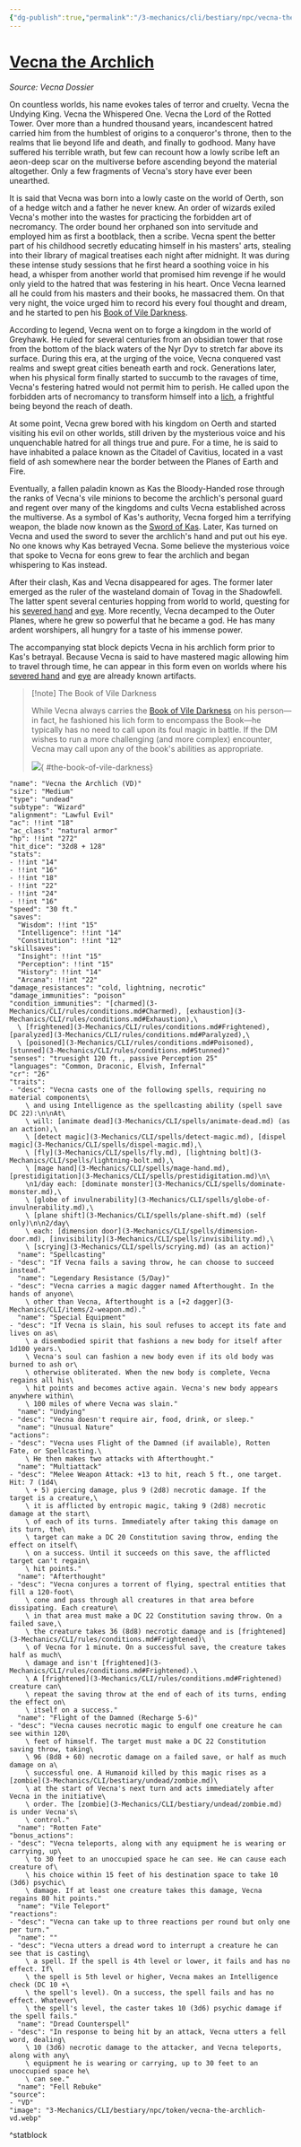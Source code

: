 ```yaml
---
{"dg-publish":true,"permalink":"/3-mechanics/cli/bestiary/npc/vecna-the-archlich-vd/","tags":["ttrpg-cli/compendium/src/5e/vd","ttrpg-cli/monster/cr/26","ttrpg-cli/monster/size/medium","ttrpg-cli/monster/type/undead/wizard"],"noteIcon":""}
---
```


# [Vecna the Archlich](3-Mechanics\CLI\bestiary\npc/vecna-the-archlich-vd.md)
*Source: Vecna Dossier*  

On countless worlds, his name evokes tales of terror and cruelty. Vecna the Undying King. Vecna the Whispered One. Vecna the Lord of the Rotted Tower. Over more than a hundred thousand years, incandescent hatred carried him from the humblest of origins to a conqueror's throne, then to the realms that lie beyond life and death, and finally to godhood. Many have suffered his terrible wrath, but few can recount how a lowly scribe left an aeon-deep scar on the multiverse before ascending beyond the material altogether. Only a few fragments of Vecna's story have ever been unearthed.

It is said that Vecna was born into a lowly caste on the world of Oerth, son of a hedge witch and a father he never knew. An order of wizards exiled Vecna's mother into the wastes for practicing the forbidden art of necromancy. The order bound her orphaned son into servitude and employed him as first a bootblack, then a scribe. Vecna spent the better part of his childhood secretly educating himself in his masters' arts, stealing into their library of magical treatises each night after midnight. It was during these intense study sessions that he first heard a soothing voice in his head, a whisper from another world that promised him revenge if he would only yield to the hatred that was festering in his heart. Once Vecna learned all he could from his masters and their books, he massacred them. On that very night, the voice urged him to record his every foul thought and dream, and he started to pen his [Book of Vile Darkness](3-Mechanics/CLI/items/book-of-vile-darkness.md).

According to legend, Vecna went on to forge a kingdom in the world of Greyhawk. He ruled for several centuries from an obsidian tower that rose from the bottom of the black waters of the Nyr Dyv to stretch far above its surface. During this era, at the urging of the voice, Vecna conquered vast realms and swept great cities beneath earth and rock. Generations later, when his physical form finally started to succumb to the ravages of time, Vecna's festering hatred would not permit him to perish. He called upon the forbidden arts of necromancy to transform himself into a [lich](3-Mechanics/CLI/bestiary/undead/lich.md), a frightful being beyond the reach of death.

At some point, Vecna grew bored with his kingdom on Oerth and started visiting his evil on other worlds, still driven by the mysterious voice and his unquenchable hatred for all things true and pure. For a time, he is said to have inhabited a palace known as the Citadel of Cavitius, located in a vast field of ash somewhere near the border between the Planes of Earth and Fire.

Eventually, a fallen paladin known as Kas the Bloody-Handed rose through the ranks of Vecna's vile minions to become the archlich's personal guard and regent over many of the kingdoms and cults Vecna established across the multiverse. As a symbol of Kas's authority, Vecna forged him a terrifying weapon, the blade now known as the [Sword of Kas](3-Mechanics/CLI/items/sword-of-kas.md). Later, Kas turned on Vecna and used the sword to sever the archlich's hand and put out his eye. No one knows why Kas betrayed Vecna. Some believe the mysterious voice that spoke to Vecna for eons grew to fear the archlich and began whispering to Kas instead.

After their clash, Kas and Vecna disappeared for ages. The former later emerged as the ruler of the wasteland domain of Tovag in the Shadowfell. The latter spent several centuries hopping from world to world, questing for his [severed hand](3-Mechanics/CLI/items/hand-of-vecna.md) and [eye](3-Mechanics/CLI/items/eye-of-vecna.md). More recently, Vecna decamped to the Outer Planes, where he grew so powerful that he became a god. He has many ardent worshipers, all hungry for a taste of his immense power.

The accompanying stat block depicts Vecna in his archlich form prior to Kas's betrayal. Because Vecna is said to have mastered magic allowing him to travel through time, he can appear in this form even on worlds where his [severed hand](3-Mechanics/CLI/items/hand-of-vecna.md) and [eye](3-Mechanics/CLI/items/eye-of-vecna.md) are already known artifacts.

> [!note] The Book of Vile Darkness
> 
> While Vecna always carries the [Book of Vile Darkness](3-Mechanics/CLI/items/book-of-vile-darkness.md) on his person—in fact, he fashioned his lich form to encompass the Book—he typically has no need to call upon its foul magic in battle. If the DM wishes to run a more challenging (and more complex) encounter, Vecna may call upon any of the book's abilities as appropriate.
> 
> ![](3-Mechanics/CLI/bestiary/npc/img/book-of-vile-darkness.webp#center){ #the-book-of-vile-darkness}


```statblock
"name": "Vecna the Archlich (VD)"
"size": "Medium"
"type": "undead"
"subtype": "Wizard"
"alignment": "Lawful Evil"
"ac": !!int "18"
"ac_class": "natural armor"
"hp": !!int "272"
"hit_dice": "32d8 + 128"
"stats":
- !!int "14"
- !!int "16"
- !!int "18"
- !!int "22"
- !!int "24"
- !!int "16"
"speed": "30 ft."
"saves":
  "Wisdom": !!int "15"
  "Intelligence": !!int "14"
  "Constitution": !!int "12"
"skillsaves":
  "Insight": !!int "15"
  "Perception": !!int "15"
  "History": !!int "14"
  "Arcana": !!int "22"
"damage_resistances": "cold, lightning, necrotic"
"damage_immunities": "poison"
"condition_immunities": "[charmed](3-Mechanics/CLI/rules/conditions.md#Charmed), [exhaustion](3-Mechanics/CLI/rules/conditions.md#Exhaustion),\
  \ [frightened](3-Mechanics/CLI/rules/conditions.md#Frightened), [paralyzed](3-Mechanics/CLI/rules/conditions.md#Paralyzed),\
  \ [poisoned](3-Mechanics/CLI/rules/conditions.md#Poisoned), [stunned](3-Mechanics/CLI/rules/conditions.md#Stunned)"
"senses": "truesight 120 ft., passive Perception 25"
"languages": "Common, Draconic, Elvish, Infernal"
"cr": "26"
"traits":
- "desc": "Vecna casts one of the following spells, requiring no material components\
    \ and using Intelligence as the spellcasting ability (spell save DC 22):\n\nAt\
    \ will: [animate dead](3-Mechanics/CLI/spells/animate-dead.md) (as an action),\
    \ [detect magic](3-Mechanics/CLI/spells/detect-magic.md), [dispel magic](3-Mechanics/CLI/spells/dispel-magic.md),\
    \ [fly](3-Mechanics/CLI/spells/fly.md), [lightning bolt](3-Mechanics/CLI/spells/lightning-bolt.md),\
    \ [mage hand](3-Mechanics/CLI/spells/mage-hand.md), [prestidigitation](3-Mechanics/CLI/spells/prestidigitation.md)\n\
    \n1/day each: [dominate monster](3-Mechanics/CLI/spells/dominate-monster.md),\
    \ [globe of invulnerability](3-Mechanics/CLI/spells/globe-of-invulnerability.md),\
    \ [plane shift](3-Mechanics/CLI/spells/plane-shift.md) (self only)\n\n2/day\
    \ each: [dimension door](3-Mechanics/CLI/spells/dimension-door.md), [invisibility](3-Mechanics/CLI/spells/invisibility.md),\
    \ [scrying](3-Mechanics/CLI/spells/scrying.md) (as an action)"
  "name": "Spellcasting"
- "desc": "If Vecna fails a saving throw, he can choose to succeed instead."
  "name": "Legendary Resistance (5/Day)"
- "desc": "Vecna carries a magic dagger named Afterthought. In the hands of anyone\
    \ other than Vecna, Afterthought is a [+2 dagger](3-Mechanics/CLI/items/2-weapon.md)."
  "name": "Special Equipment"
- "desc": "If Vecna is slain, his soul refuses to accept its fate and lives on as\
    \ a disembodied spirit that fashions a new body for itself after 1d100 years.\
    \ Vecna's soul can fashion a new body even if its old body was burned to ash or\
    \ otherwise obliterated. When the new body is complete, Vecna regains all his\
    \ hit points and becomes active again. Vecna's new body appears anywhere within\
    \ 100 miles of where Vecna was slain."
  "name": "Undying"
- "desc": "Vecna doesn't require air, food, drink, or sleep."
  "name": "Unusual Nature"
"actions":
- "desc": "Vecna uses Flight of the Damned (if available), Rotten Fate, or Spellcasting.\
    \ He then makes two attacks with Afterthought."
  "name": "Multiattack"
- "desc": "Melee Weapon Attack: +13 to hit, reach 5 ft., one target. Hit: 7 (1d4\
    \ + 5) piercing damage, plus 9 (2d8) necrotic damage. If the target is a creature,\
    \ it is afflicted by entropic magic, taking 9 (2d8) necrotic damage at the start\
    \ of each of its turns. Immediately after taking this damage on its turn, the\
    \ target can make a DC 20 Constitution saving throw, ending the effect on itself\
    \ on a success. Until it succeeds on this save, the afflicted target can't regain\
    \ hit points."
  "name": "Afterthought"
- "desc": "Vecna conjures a torrent of flying, spectral entities that fill a 120-foot\
    \ cone and pass through all creatures in that area before dissipating. Each creature\
    \ in that area must make a DC 22 Constitution saving throw. On a failed save,\
    \ the creature takes 36 (8d8) necrotic damage and is [frightened](3-Mechanics/CLI/rules/conditions.md#Frightened)\
    \ of Vecna for 1 minute. On a successful save, the creature takes half as much\
    \ damage and isn't [frightened](3-Mechanics/CLI/rules/conditions.md#Frightened).\
    \ A [frightened](3-Mechanics/CLI/rules/conditions.md#Frightened) creature can\
    \ repeat the saving throw at the end of each of its turns, ending the effect on\
    \ itself on a success."
  "name": "Flight of the Damned (Recharge 5-6)"
- "desc": "Vecna causes necrotic magic to engulf one creature he can see within 120\
    \ feet of himself. The target must make a DC 22 Constitution saving throw, taking\
    \ 96 (8d8 + 60) necrotic damage on a failed save, or half as much damage on a\
    \ successful one. A Humanoid killed by this magic rises as a [zombie](3-Mechanics/CLI/bestiary/undead/zombie.md)\
    \ at the start of Vecna's next turn and acts immediately after Vecna in the initiative\
    \ order. The [zombie](3-Mechanics/CLI/bestiary/undead/zombie.md) is under Vecna's\
    \ control."
  "name": "Rotten Fate"
"bonus_actions":
- "desc": "Vecna teleports, along with any equipment he is wearing or carrying, up\
    \ to 30 feet to an unoccupied space he can see. He can cause each creature of\
    \ his choice within 15 feet of his destination space to take 10 (3d6) psychic\
    \ damage. If at least one creature takes this damage, Vecna regains 80 hit points."
  "name": "Vile Teleport"
"reactions":
- "desc": "Vecna can take up to three reactions per round but only one per turn."
  "name": ""
- "desc": "Vecna utters a dread word to interrupt a creature he can see that is casting\
    \ a spell. If the spell is 4th level or lower, it fails and has no effect. If\
    \ the spell is 5th level or higher, Vecna makes an Intelligence check (DC 10 +\
    \ the spell's level). On a success, the spell fails and has no effect. Whatever\
    \ the spell's level, the caster takes 10 (3d6) psychic damage if the spell fails."
  "name": "Dread Counterspell"
- "desc": "In response to being hit by an attack, Vecna utters a fell word, dealing\
    \ 10 (3d6) necrotic damage to the attacker, and Vecna teleports, along with any\
    \ equipment he is wearing or carrying, up to 30 feet to an unoccupied space he\
    \ can see."
  "name": "Fell Rebuke"
"source":
- "VD"
"image": "3-Mechanics/CLI/bestiary/npc/token/vecna-the-archlich-vd.webp"
```
^statblock